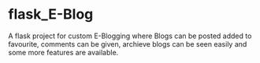 # flask_E-Blog
A flask project for custom E-Blogging where Blogs can be posted added to favourite, comments can be given, archieve blogs can be seen easily and some more features are available.
